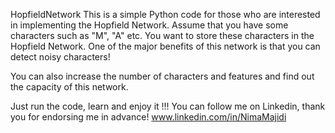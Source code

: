 HopfieldNetwork
This is a simple Python code for those who are interested in implementing the Hopfield Network. Assume that you have some characters such as "M", "A" etc. You want to store these characters in the Hopfield Network.
One of the major benefits of this network is that you can detect noisy characters!

You can also increase the number of characters and features and find out the capacity of this network.

Just run the code, learn and enjoy it !!!
You can follow me on Linkedin, thank you for endorsing me in advance! www.linkedin.com/in/NimaMajidi
